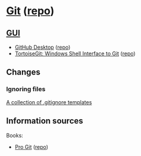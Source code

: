 # [Git](https://git-scm.com/) ([repo](https://github.com/git/git))
## [GUI](https://git-scm.com/downloads/guis)
- [GitHub Desktop](https://desktop.github.com/) ([repo](https://github.com/desktop/desktop))
- [TortoiseGit: Windows Shell Interface to Git](https://tortoisegit.org/) ([repo](https://github.com/tortoisegit/tortoisegit/))

## Changes
### Ignoring files
[A collection of .gitignore templates](https://github.com/github/gitignore)

## Information sources
Books:
- [Pro Git](https://git-scm.com/book) ([repo](https://github.com/progit/progit2))